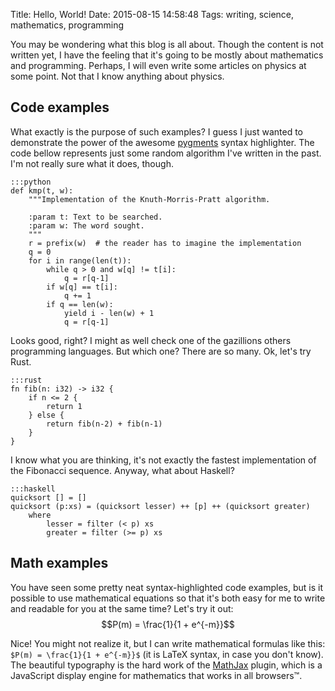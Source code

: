Title: Hello, World!
Date: 2015-08-15 14:58:48
Tags: writing, science, mathematics, programming

You may be wondering what this blog is all about. Though the content is not written yet, I have the feeling that it's going to be mostly about mathematics and programming. Perhaps, I will even write some articles on physics at some point. Not that I know anything about physics.

## Code examples

What exactly is the purpose of such examples? I guess I just wanted to demonstrate the power of the awesome [pygments](http://pygments.org/) syntax highlighter. The code bellow represents just some random algorithm I've written in the past. I'm not really sure what it does, though.

    :::python
    def kmp(t, w):
        """Implementation of the Knuth-Morris-Pratt algorithm.

        :param t: Text to be searched.
        :param w: The word sought.
        """
        r = prefix(w)  # the reader has to imagine the implementation
        q = 0
        for i in range(len(t)):
            while q > 0 and w[q] != t[i]:
                q = r[q-1]
            if w[q] == t[i]:
                q += 1
            if q == len(w):
                yield i - len(w) + 1
                q = r[q-1]

Looks good, right? I might as well check one of the gazillions others programming languages. But which one? There are so many. Ok, let's try Rust.

    :::rust
    fn fib(n: i32) -> i32 {
        if n <= 2 {
            return 1
        } else {
            return fib(n-2) + fib(n-1)
        }
    }

I know what you are thinking, it's not exactly the fastest implementation of the Fibonacci sequence. Anyway, what about Haskell?

    :::haskell
    quicksort [] = []
    quicksort (p:xs) = (quicksort lesser) ++ [p] ++ (quicksort greater)
        where
            lesser = filter (< p) xs
            greater = filter (>= p) xs

## Math examples

You have seen some pretty neat syntax-highlighted code examples, but is it possible to use mathematical equations so that it's both easy for me to write and readable for you at the same time? Let's try it out: $$P(m) = \frac{1}{1 + e^{-m}}$$

Nice! You might not realize it, but I can write mathematical formulas like this: `$P(m) = \frac{1}{1 + e^{-m}}$` (it is LaTeX syntax, in case you don't know). The beautiful typography is the hard work of the [MathJax](https://www.mathjax.org/) plugin, which is a JavaScript display engine for mathematics that works in all browsers™.
